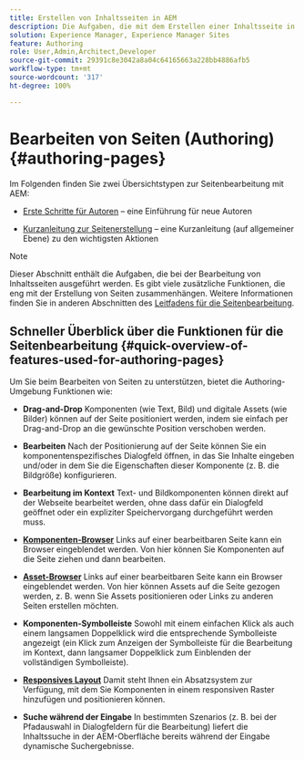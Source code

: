```yaml
---
title: Erstellen von Inhaltsseiten in AEM
description: Die Aufgaben, die mit dem Erstellen einer Inhaltsseite in Adobe Experience Manager 6.5 verbunden sind.
solution: Experience Manager, Experience Manager Sites
feature: Authoring
role: User,Admin,Architect,Developer
source-git-commit: 29391c8e3042a8a04c64165663a228bb4886afb5
workflow-type: tm+mt
source-wordcount: '317'
ht-degree: 100%

---
```


# Bearbeiten von Seiten (Authoring){#authoring-pages}

Im Folgenden finden Sie zwei Übersichtstypen zur Seitenbearbeitung mit AEM:

* [Erste Schritte für Autoren](/help/sites-authoring/first-steps.md) – eine Einführung für neue Autoren

* [Kurzanleitung zur Seitenerstellung](/help/sites-authoring/qg-page-authoring.md) – eine Kurzanleitung (auf allgemeiner Ebene) zu den wichtigsten Aktionen

>[!NOTE]
>
>Dieser Abschnitt enthält die Aufgaben, die bei der Bearbeitung von Inhaltsseiten ausgeführt werden. Es gibt viele zusätzliche Funktionen, die eng mit der Erstellung von Seiten zusammenhängen. Weitere Informationen finden Sie in anderen Abschnitten des [Leitfadens für die Seitenbearbeitung](/help/sites-authoring/first-steps.md).

## Schneller Überblick über die Funktionen für die Seitenbearbeitung {#quick-overview-of-features-used-for-authoring-pages}

Um Sie beim Bearbeiten von Seiten zu unterstützen, bietet die Authoring-Umgebung Funktionen wie:

* **Drag-and-Drop**
Komponenten (wie Text, Bild) und digitale Assets (wie Bilder) können auf der Seite positioniert werden, indem sie einfach per Drag-and-Drop an die gewünschte Position verschoben werden.

* **Bearbeiten**
Nach der Positionierung auf der Seite können Sie ein komponentenspezifisches Dialogfeld öffnen, in das Sie Inhalte eingeben und/oder in dem Sie die Eigenschaften dieser Komponente (z. B. die Bildgröße) konfigurieren.

* **Bearbeitung im Kontext**
Text- und Bildkomponenten können direkt auf der Webseite bearbeitet werden, ohne dass dafür ein Dialogfeld geöffnet oder ein expliziter Speichervorgang durchgeführt werden muss.

* **[Komponenten-Browser](/help/sites-authoring/author-environment-tools.md#componentsbrowsertouchoptimizedui)**
Links auf einer bearbeitbaren Seite kann ein Browser eingeblendet werden. Von hier können Sie Komponenten auf die Seite ziehen und dann bearbeiten.

* **[Asset-Browser](/help/sites-authoring/author-environment-tools.md#assetsbrowsertouchoptimizedui)**
Links auf einer bearbeitbaren Seite kann ein Browser eingeblendet werden. Von hier können Assets auf die Seite gezogen werden, z. B. wenn Sie Assets positionieren oder Links zu anderen Seiten erstellen möchten.

* **Komponenten-Symbolleiste**
Sowohl mit einem einfachen Klick als auch einem langsamen Doppelklick wird die entsprechende Symbolleiste angezeigt (ein Klick zum Anzeigen der Symbolleiste für die Bearbeitung im Kontext, dann langsamer Doppelklick zum Einblenden der vollständigen Symbolleiste).

* **[Responsives Layout](/help/sites-authoring/responsive-layout.md)**
Damit steht Ihnen ein Absatzsystem zur Verfügung, mit dem Sie Komponenten in einem responsiven Raster hinzufügen und positionieren können.

* **Suche während der Eingabe**
In bestimmten Szenarios (z. B. bei der Pfadauswahl in Dialogfeldern für die Bearbeitung) liefert die Inhaltssuche in der AEM-Oberfläche bereits während der Eingabe dynamische Suchergebnisse.
